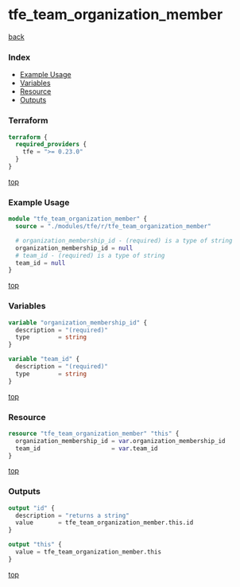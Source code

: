 # tfe_team_organization_member

[back](../tfe.md)

### Index

- [Example Usage](#example-usage)
- [Variables](#variables)
- [Resource](#resource)
- [Outputs](#outputs)

### Terraform

```terraform
terraform {
  required_providers {
    tfe = ">= 0.23.0"
  }
}
```

[top](#index)

### Example Usage

```terraform
module "tfe_team_organization_member" {
  source = "./modules/tfe/r/tfe_team_organization_member"

  # organization_membership_id - (required) is a type of string
  organization_membership_id = null
  # team_id - (required) is a type of string
  team_id = null
}
```

[top](#index)

### Variables

```terraform
variable "organization_membership_id" {
  description = "(required)"
  type        = string
}

variable "team_id" {
  description = "(required)"
  type        = string
}
```

[top](#index)

### Resource

```terraform
resource "tfe_team_organization_member" "this" {
  organization_membership_id = var.organization_membership_id
  team_id                    = var.team_id
}
```

[top](#index)

### Outputs

```terraform
output "id" {
  description = "returns a string"
  value       = tfe_team_organization_member.this.id
}

output "this" {
  value = tfe_team_organization_member.this
}
```

[top](#index)